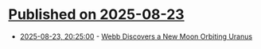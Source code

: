 # [Published on 2025-08-23](index.md)

* [2025-08-23, 20:25:00](https://soylentnews.org/article.pl?sid=25/08/22/0551243&from=rss) - [Webb Discovers a New Moon Orbiting Uranus](https://soylentnews.org/article.pl?sid=25/08/22/0551243&from=rss)
